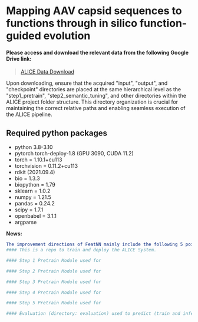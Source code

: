 # Mapping AAV capsid sequences to functions through in silico function-guided evolution


####  Please access and download the relevant data from the following Google Drive link:

  > [ALICE Data Download](https://drive.google.com/drive/folders/1vHAZe2p-mq58dbaS-pdC5AtfR12eYMDX?usp=sharing)

Upon downloading, ensure that the acquired "input", "output", and "checkpoint" directories are placed at the same hierarchical level as the "step1_pretrain", "step2_semantic_tuning", and other directories within the ALICE project folder structure. This directory organization is crucial for maintaining the correct relative paths and enabling seamless execution of the ALICE pipeline.

## Required python packages
- python 3.8-3.10
- pytorch torch-deploy-1.8 (GPU 3090, CUDA 11.2)
- torch = 1.10.1+cu113
- torchvision = 0.11.2+cu113
- rdkit (2021.09.4)
- bio = 1.3.3
- biopython = 1.79
- sklearn = 1.0.2
- numpy = 1.21.5
- pandas = 0.24.2
- scipy = 1.7.1
- openbabel = 3.1.1
- argparse



**News:**    
```yaml
The improvement directions of FeatNN mainly include the following 5 points:  
#### This is a repo to train and deploy the ALICE System.

#### Step 1 Pretrain Module used for 

#### Step 2 Pretrain Module used for 

#### Step 3 Pretrain Module used for 

#### Step 4 Pretrain Module used for 

#### Step 5 Pretrain Module used for 

#### Evaluation (directory: evaluation) used to predict (train and inference) the binding ability of ly6a, ly6c1 and production fitness of AAV capsid sequences. 
